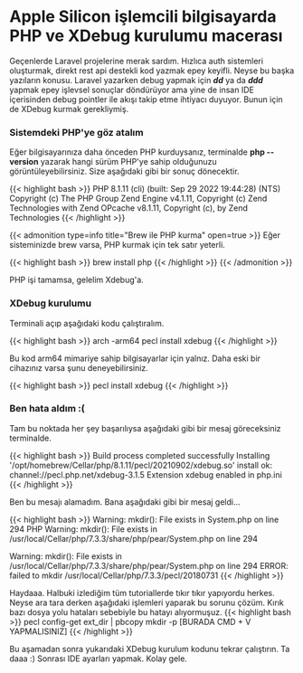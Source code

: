 # Apple Silicon işlemcili bilgisayarda PHP ve XDebug kurulumu macerası


Geçenlerde Laravel projelerine merak sardım. Hızlıca auth sistemleri oluşturmak, direkt rest api destekli kod yazmak epey keyifli. Neyse bu başka yazıların konusu.
Laravel yazarken debug yapmak için ***dd*** ya da ***ddd*** yapmak epey işlevsel sonuçlar döndürüyor ama yine de insan IDE içerisinden debug pointler ile akışı takip etme ihtiyacı
duyuyor. Bunun için de XDebug kurmak gerekliymiş.
<!--more-->

### Sistemdeki PHP'ye göz atalım

Eğer bilgisayarınıza daha önceden PHP kurduysanız, terminalde **php --version** yazarak hangi sürüm PHP'ye sahip olduğunuzu görüntüleyebilirsiniz. Size aşağıdaki gibi bir sonuç dönecektir.

{{< highlight bash >}}
PHP 8.1.11 (cli) (built: Sep 29 2022 19:44:28) (NTS)
Copyright (c) The PHP Group
Zend Engine v4.1.11, Copyright (c) Zend Technologies
with Zend OPcache v8.1.11, Copyright (c), by Zend Technologies
{{< /highlight >}}

{{< admonition type=info title="Brew ile PHP kurma" open=true >}}
Eğer sisteminizde brew varsa, PHP kurmak için tek satır yeterli.

{{< highlight bash >}}
brew install php
{{< /highlight >}}
{{< /admonition >}}

PHP işi tamamsa, gelelim Xdebug'a.

### XDebug kurulumu

Terminali açıp aşağıdaki kodu çalıştıralım.

{{< highlight bash >}}
arch -arm64 pecl install xdebug
{{< /highlight >}}

Bu kod arm64 mimariye sahip bilgisayarlar için yalnız. Daha eski bir cihazınız varsa şunu deneyebilirsiniz.

{{< highlight bash >}}
pecl install xdebug
{{< /highlight >}}

### Ben hata aldım :(

Tam bu noktada her şey başarılıysa aşağıdaki gibi bir mesaj göreceksiniz terminalde.

{{< highlight bash >}}
Build process completed successfully
Installing '/opt/homebrew/Cellar/php/8.1.11/pecl/20210902/xdebug.so'
install ok: channel://pecl.php.net/xdebug-3.1.5
Extension xdebug enabled in php.ini
{{< /highlight >}}

Ben bu mesajı alamadım. Bana aşağıdaki gibi bir mesaj geldi...

{{< highlight bash >}}
Warning: mkdir(): File exists in System.php on line 294
PHP Warning:  mkdir(): File exists in /usr/local/Cellar/php/7.3.3/share/php/pear/System.php on line 294

Warning: mkdir(): File exists in /usr/local/Cellar/php/7.3.3/share/php/pear/System.php on line 294
ERROR: failed to mkdir /usr/local/Cellar/php/7.3.3/pecl/20180731
{{< /highlight >}}

Haydaaa. Halbuki izlediğim tüm tutoriallerde tıkır tıkır yapıyordu herkes. Neyse ara tara derken aşağıdaki işlemleri yaparak bu sorunu çözüm. Kırık bazı dosya yolu hataları sebebiyle
bu hatayı alıyormuşuz.
{{< highlight bash >}}
pecl config-get ext_dir | pbcopy
mkdir -p [BURADA CMD + V YAPMALISINIZ]
{{< /highlight >}}

Bu aşamadan sonra yukarıdaki XDebug kurulum kodunu tekrar çalıştırın. Ta daaa :) Sonrası IDE ayarları yapmak. Kolay gele.
